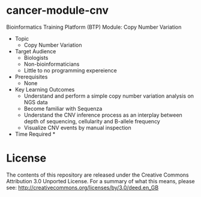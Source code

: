# cancer-module-cnv
Bioinformatics Training Platform (BTP) Module: Copy Number Variation

  * Topic
    * Copy Number Variation
  * Target Audience
    * Biologists
	* Non-bioinformaticians
	* Little to no programming expereience
  * Prerequisites
    * None
  * Key Learning Outcomes
    * Understand and perform a simple copy number variation analysis on NGS data
    * Become familiar with Sequenza
    * Understand the CNV inference process as an interplay between depth of sequencing, cellularity and B-allele frequency
    * Visualize CNV events by manual inspection
  * Time Required
    * 

License
=======
The contents of this repository are released under the Creative Commons
Attribution 3.0 Unported License. For a summary of what this means,
please see:
http://creativecommons.org/licenses/by/3.0/deed.en_GB
